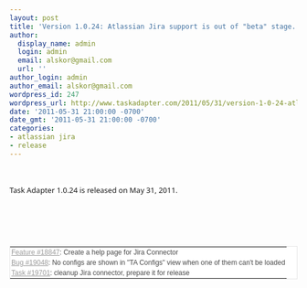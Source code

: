 ```yaml
---
layout: post
title: 'Version 1.0.24: Atlassian Jira support is out of "beta" stage.'
author:
  display_name: admin
  login: admin
  email: alskor@gmail.com
  url: ''
author_login: admin
author_email: alskor@gmail.com
wordpress_id: 247
wordpress_url: http://www.taskadapter.com/2011/05/31/version-1-0-24-atlassian-jira-support-is-out-of-beta-stage/
date: '2011-05-31 21:00:00 -0700'
date_gmt: '2011-05-31 21:00:00 -0700'
categories:
- atlassian jira
- release
---
```

<p><br/>
<div style="font-family: 'Lucida Grande', 'Lucida Sans Unicode', 'Segoe UI', Helvetica, Arial, sans-serif; font-size: 13px; line-height: 20px; margin-bottom: 25px;"><span style="background-color: white;">Task Adapter 1.0.24 is released on May 31, 2011.</span></div><br />
<table class="list related-issues" style="background-color: white; border-bottom-color: rgb(228, 228, 228); border-bottom-style: solid; border-bottom-width: 1px; border-collapse: collapse; border-image: initial; border-left-color: rgb(228, 228, 228); border-left-style: solid; border-left-width: 1px; border-right-color: rgb(228, 228, 228); border-right-style: solid; border-right-width: 1px; border-top-color: rgb(228, 228, 228); border-top-style: solid; border-top-width: 1px; color: #484848; font-family: Verdana, sans-serif; font-size: 12px; margin-bottom: 1em; width: auto;">
<tbody>
<tr class="hascontextmenu" style="cursor: context-menu;">
<td style="padding-bottom: 2px; padding-left: 2px; padding-right: 2px; padding-top: 2px; vertical-align: top;"><a class="issue status-5 priority-2 closed created-by-me assigned-to-me" href="https://www.hostedredmine.com/issues/18847" style="color: #999999;">Feature #18847</a>: Create a help page for Jira Connector</td></tr><br />
<tr class="hascontextmenu" style="cursor: context-menu;">
<td style="padding-bottom: 2px; padding-left: 2px; padding-right: 2px; padding-top: 2px; vertical-align: top;"><a class="issue status-5 priority-3 closed created-by-me assigned-to-me" href="https://www.hostedredmine.com/issues/19048" style="color: #999999;">Bug #19048</a>: No configs are shown in "TA Configs" view when one of them can't be loaded</td></tr><br />
<tr class="hascontextmenu" style="cursor: context-menu;">
<td style="padding-bottom: 2px; padding-left: 2px; padding-right: 2px; padding-top: 2px; vertical-align: top;"><a class="issue status-5 priority-2 closed created-by-me assigned-to-me" href="https://www.hostedredmine.com/issues/19701" style="color: #999999;">Task #19701</a>: cleanup Jira connector, prepare it for release</td></tr></tbody></table></p>
